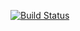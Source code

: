 [![Build Status](https://travis-ci.org/izlude83/week4.svg?branch=master)](https://travis-ci.org/izlude83/week4)
